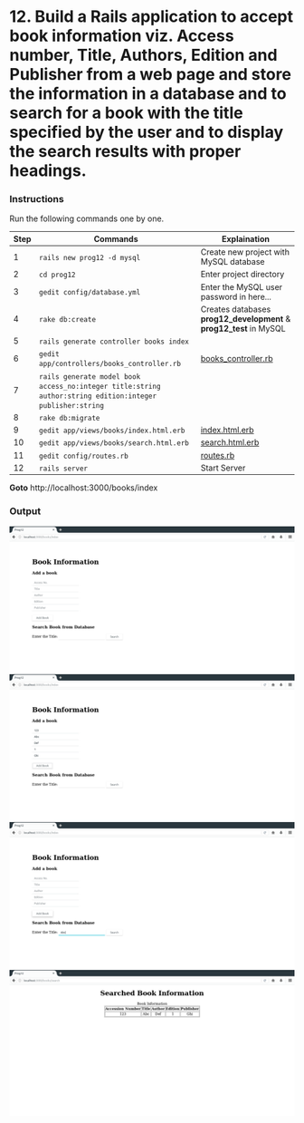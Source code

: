 # 12. Build a Rails application to accept book information viz. Access number, Title, Authors, Edition and Publisher from a web page and store the information in a database and to search for a book with the title specified by the user and to display the search results with proper headings.

### Instructions
Run the following commands one by one.

Step | Commands | Explaination
--- | --- | ---
1 | `rails new prog12 -d mysql` | Create new project with MySQL database
2 | `cd prog12` | Enter project directory
3 | `gedit config/database.yml` | Enter the MySQL user password in here...
4 | `rake db:create` | Creates databases **prog12_development** & **prog12_test** in MySQL
5 | `rails generate controller books index` |
6 | `gedit app/controllers/books_controller.rb` | [books_controller.rb](books_controller.rb)
7 | `rails generate model book access_no:integer title:string author:string edition:integer publisher:string` |
8 | `rake db:migrate` |
9 | `gedit app/views/books/index.html.erb` | [index.html.erb](index.html.erb)
10 | `gedit app/views/books/search.html.erb` | [search.html.erb](search.html.erb)
11 | `gedit config/routes.rb` | [routes.rb](routes.rb)
12 | `rails server` | Start Server
**Goto** http://localhost:3000/books/index
### Output
![](1.png)
![](2.png)
![](3.png)
![](4.png)